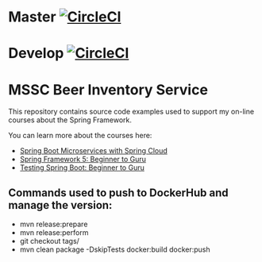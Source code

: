 # Master  [![CircleCI](https://dl.circleci.com/status-badge/img/gh/JackAubrey/spring-cloud-mssc-beer-inventory-service/tree/master.svg?style=svg)](https://dl.circleci.com/status-badge/redirect/gh/JackAubrey/spring-cloud-mssc-beer-inventory-service/tree/master)
# Develop [![CircleCI](https://dl.circleci.com/status-badge/img/gh/JackAubrey/spring-cloud-mssc-beer-inventory-service/tree/develop.svg?style=svg)](https://dl.circleci.com/status-badge/redirect/gh/JackAubrey/spring-cloud-mssc-beer-inventory-service/tree/develop)
# MSSC Beer Inventory Service

This repository contains source code examples used to support my on-line courses about the Spring Framework.

You can learn more about the courses here:
* [Spring Boot Microservices with Spring Cloud](https://www.udemy.com/spring-boot-microservices-with-spring-cloud-beginner-to-guru/?couponCode=GIT_HUB2)
* [Spring Framework 5: Beginner to Guru](https://www.udemy.com/course/spring-framework-5-beginner-to-guru/?couponCode=GITHUB_SFGPETCLINIC)
* [Testing Spring Boot: Beginner to Guru](https://www.udemy.com/testing-spring-boot-beginner-to-guru/?couponCode=GITHUB_REPO_SF5B2G)

## Commands used to push to DockerHub and manage the version:
* mvn release:prepare
* mvn release:perform
* git checkout tags/<TAG>
* mvn clean package -DskipTests docker:build docker:push
